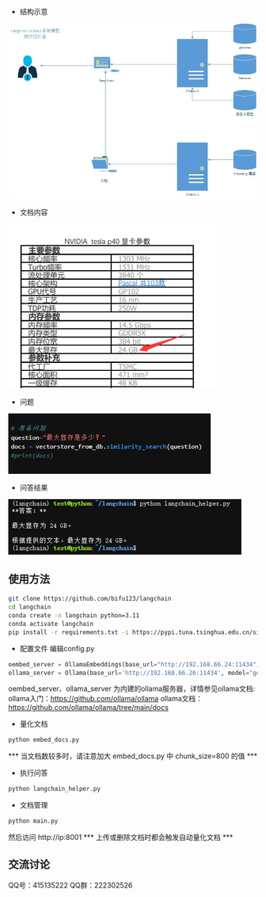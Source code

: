 - 结构示意
<img src="./文档对话示意.jpg">

- 文档内容
<img src="./文档内容.png">

- 问题
<img src="./问题.png">

- 问答结果
<img src="./问答结果.png">

## 使用方法
```bash
git clone https://github.com/bifu123/langchain
cd langchain
conda create -n langchain python=3.11
conda activate langchain
pip install -r requirements.txt -i https://pypi.tuna.tsinghua.edu.cn/simple
```
- 配置文件
编辑config.py
```python
oembed_server = OllamaEmbeddings(base_url="http://192.168.66.24:11434", model="nomic-embed-text")
ollama_server = Ollama(base_url='http://192.168.66.26:11434', model="gemma:7b")
```
oembed_server、ollama_server 为内建的ollama服务器，详情参见ollama文档:<br>
ollama入门：https://github.com/ollama/ollama
ollama文档：https://github.com/ollama/ollama/tree/main/docs

- 量化文档
```bash
python embed_docs.py
```
*** 当文档数较多时，请注意加大 embed_docs.py 中 chunk_size=800 的值 ***

- 执行问答
```bash
python langchain_helper.py
```

- 文档管理
```bash
python main.py
```
然后访问 http://ip:8001
*** 上传或删除文档时都会触发自动量化文档 ***

## 交流讨论
QQ号：415135222
QQ群：222302526 